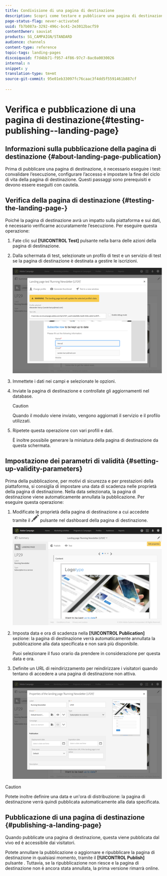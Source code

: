 ```yaml
---
title: Condivisione di una pagina di destinazione
description: Scopri come testare e pubblicare una pagina di destinazione in Adobe Campaign.
page-status-flag: never-activated
uuid: fb7b087a-3292-496c-bc41-2e3012bacf59
contentOwner: sauviat
products: SG_CAMPAIGN/STANDARD
audience: channels
content-type: reference
topic-tags: landing-pages
discoiquuid: f7d4bb71-f957-4f86-97c7-8ac0a0030026
internal: n
snippet: y
translation-type: tm+mt
source-git-commit: 95e01eb33097fc76caac3f4dd5f5591461b887cf

---
```



# Verifica e pubblicazione di una pagina di destinazione{#testing-publishing--landing-page}

## Informazioni sulla pubblicazione della pagina di destinazione {#about-landing-page-publication}

Prima di pubblicare una pagina di destinazione, è necessario eseguire i test: convalidare l’esecuzione, configurare l’accesso e impostare la fine del ciclo di vita della pagina di destinazione. Questi passaggi sono prerequisiti e devono essere eseguiti con cautela.

## Verifica della pagina di destinazione {#testing-the-landing-page-}

Poiché la pagina di destinazione avrà un impatto sulla piattaforma e sui dati, è necessario verificarne accuratamente l’esecuzione. Per eseguire questa operazione:

1. Fate clic sul **[!UICONTROL Test]** pulsante nella barra delle azioni della pagina di destinazione.
1. Dalla schermata di test, selezionate un profilo di test e un servizio di test se la pagina di destinazione è destinata a gestire le iscrizioni.

   ![](assets/lp_test_2.png)

1. Immettete i dati nei campi e selezionate le opzioni.
1. Inviate la pagina di destinazione e controllate gli aggiornamenti nel database.

   >[!CAUTION]
   >
   >Quando il modulo viene inviato, vengono aggiornati il servizio e il profilo utilizzati.

1. Ripetete questa operazione con vari profili e dati.

   È inoltre possibile generare la miniatura della pagina di destinazione da questa schermata.

## Impostazione dei parametri di validità {#setting-up-validity-parameters}

Prima della pubblicazione, per motivi di sicurezza e per prestazioni della piattaforma, si consiglia di impostare una data di scadenza nelle proprietà della pagina di destinazione. Nella data selezionata, la pagina di destinazione viene automaticamente annullata la pubblicazione. Per eseguire questa operazione:

1. Modificate le proprietà della pagina di destinazione a cui accedete tramite il ![](assets/edit_darkgrey-24px.png) pulsante nel dashboard della pagina di destinazione.

   ![](assets/lp_edit_properties_button.png)

1. Imposta data e ora di scadenza nella **[!UICONTROL Publication]** sezione: la pagina di destinazione verrà automaticamente annullata la pubblicazione alla data specificata e non sarà più disponibile.

   Puoi selezionare il fuso orario da prendere in considerazione per questa data e ora.

1. Definite un URL di reindirizzamento per reindirizzare i visitatori quando tentano di accedere a una pagina di destinazione non attiva.

   ![](assets/lp_settings_general.png)

>[!CAUTION]
>
>Potete inoltre definire una data e un'ora di distribuzione: la pagina di destinazione verrà quindi pubblicata automaticamente alla data specificata.

## Pubblicazione di una pagina di destinazione {#publishing-a-landing-page}

Quando pubblicate una pagina di destinazione, questa viene pubblicata dal vivo ed è accessibile dai visitatori.

Potete annullare la pubblicazione o aggiornare e ripubblicare la pagina di destinazione in qualsiasi momento, tramite il **[!UICONTROL Publish]** pulsante . Tuttavia, se la ripubblicazione non riesce e la pagina di destinazione non è ancora stata annullata, la prima versione rimarrà online.
